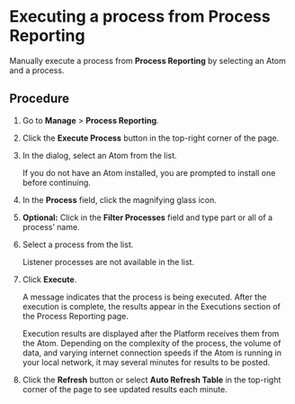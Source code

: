 # Executing a process from Process Reporting 

<head>
  <meta name="guidename" content="Integration"/>
  <meta name="context" content="GUID-553d6d2a-098b-460b-aa77-2144eb142672"/>
</head>

Manually execute a process from **Process Reporting** by selecting an Atom and a process.

## Procedure

1.  Go to **Manage** \> **Process Reporting**.

2.  Click the **Execute Process** button in the top-right corner of the page.

3.  In the dialog, select an Atom from the list.

    If you do not have an Atom installed, you are prompted to install one before continuing.

4.  In the **Process** field, click the magnifying glass icon.

5. **Optional:**  Click in the **Filter Processes** field and type part or all of a process’ name.

6.  Select a process from the list.

    Listener processes are not available in the list.

7.  Click **Execute**.

    A message indicates that the process is being executed. After the execution is complete, the results appear in the Executions section of the Process Reporting page.

    Execution results are displayed after the Platform receives them from the Atom. Depending on the complexity of the process, the volume of data, and varying internet connection speeds if the Atom is running in your local network, it may several minutes for results to be posted.

8.  Click the **Refresh** button or select **Auto Refresh Table** in the top-right corner of the page to see updated results each minute.